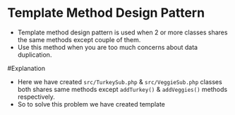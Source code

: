 # Template Method Design Pattern
- Template method design pattern is used when 2 or more classes shares the same methods except couple of them. 
- Use this method when you are too much concerns about data duplication.

#Explanation
- Here we have created `src/TurkeySub.php` & `src/VeggieSub.php` classes both shares same methods except `addTurkey()` & `addVeggies()` methods respectively.
- So to solve this problem we have created template
